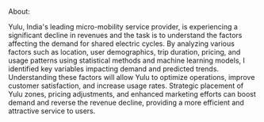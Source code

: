 About:

Yulu, India's leading micro-mobility service provider, is experiencing a significant decline in revenues and the task is to understand the factors affecting the demand for shared electric cycles. By analyzing various factors such as location, user demographics, trip duration, pricing, and usage patterns using statistical methods and machine learning models, I identified key variables impacting demand and predicted trends. Understanding these factors will allow Yulu to optimize operations, improve customer satisfaction, and increase usage rates. Strategic placement of Yulu zones, pricing adjustments, and enhanced marketing efforts can boost demand and reverse the revenue decline, providing a more efficient and attractive service to users.
